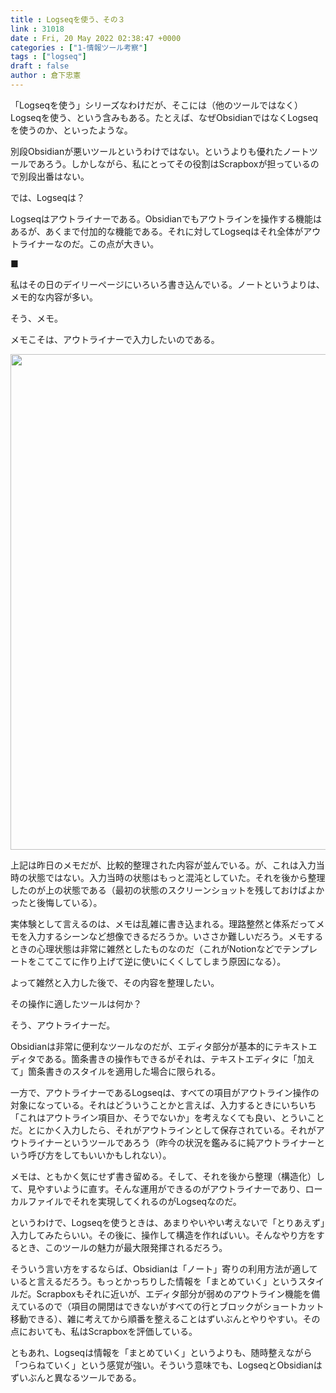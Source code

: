 ```yaml
---
title : Logseqを使う、その３
link : 31018
date : Fri, 20 May 2022 02:38:47 +0000
categories : ["1-情報ツール考察"]
tags : ["logseq"]
draft : false
author : 倉下忠憲
---
```


「Logseqを使う」シリーズなわけだが、そこには（他のツールではなく）Logseqを使う、という含みもある。たとえば、なぜObsidianではなくLogseqを使うのか、といったような。

別段Obsidianが悪いツールというわけではない。というよりも優れたノートツールであろう。しかしながら、私にとってその役割はScrapboxが担っているので別段出番はない。

では、Logseqは？

Logseqはアウトライナーである。Obsidianでもアウトラインを操作する機能はあるが、あくまで付加的な機能である。それに対してLogseqはそれ全体がアウトライナーなのだ。この点が大きい。

■

私はその日のデイリーページにいろいろ書き込んでいる。ノートというよりは、メモ的な内容が多い。

そう、メモ。

メモこそは、アウトライナーで入力したいのである。

<a href="https://rashita.net/blog/?attachment_id=31019" rel="attachment wp-att-31019"><img src="https://rashita.net/blog/wp-content/uploads/2022/05/c375cbefc2c2e18d152a6e4e4d7e433a-700x867.png" alt="" width="640" height="793" class="alignnone size-large wp-image-31019" /></a>

上記は昨日のメモだが、比較的整理された内容が並んでいる。が、これは入力当時の状態ではない。入力当時の状態はもっと混沌としていた。それを後から整理したのが上の状態である（最初の状態のスクリーンショットを残しておけばよかったと後悔している）。

実体験として言えるのは、メモは乱雑に書き込まれる。理路整然と体系だってメモを入力するシーンなど想像できるだろうか。いささか難しいだろう。メモするときの心理状態は非常に雑然としたものなのだ（これがNotionなどでテンプレートをこてこてに作り上げて逆に使いにくくしてしまう原因になる）。

よって雑然と入力した後で、その内容を整理したい。

その操作に適したツールは何か？

そう、アウトライナーだ。

Obsidianは非常に便利なツールなのだが、エディタ部分が基本的にテキストエディタである。箇条書きの操作もできるがそれは、テキストエディタに「加えて」箇条書きのスタイルを適用した場合に限られる。

一方で、アウトライナーであるLogseqは、すべての項目がアウトライン操作の対象になっている。それはどういうことかと言えば、入力するときにいちいち「これはアウトライン項目か、そうでないか」を考えなくても良い、とういことだ。とにかく入力したら、それがアウトラインとして保存されている。それがアウトライナーというツールであろう（昨今の状況を鑑みるに純アウトライナーという呼び方をしてもいいかもしれない）。

メモは、ともかく気にせず書き留める。そして、それを後から整理（構造化）して、見やすいように直す。そんな運用ができるのがアウトライナーであり、ローカルファイルでそれを実現してくれるのがLogseqなのだ。

というわけで、Logseqを使うときは、あまりやいやい考えないで「とりあえず」入力してみたらいい。その後に、操作して構造を作ればいい。そんなやり方をするとき、このツールの魅力が最大限発揮されるだろう。

そういう言い方をするならば、Obsidianは「ノート」寄りの利用方法が適していると言えるだろう。もっとかっちりした情報を「まとめていく」というスタイルだ。Scrapboxもそれに近いが、エディタ部分が弱めのアウトライン機能を備えているので（項目の開閉はできないがすべての行とブロックがショートカット移動できる）、雑に考えてから順番を整えることはずいぶんとやりやすい。その点においても、私はScrapboxを評価している。

ともあれ、Logseqは情報を「まとめていく」というよりも、随時整えながら「つらねていく」という感覚が強い。そういう意味でも、LogseqとObsidianはずいぶんと異なるツールである。